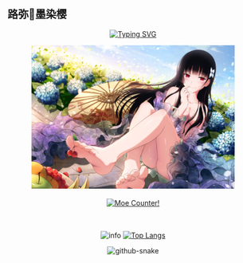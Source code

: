 ## 路弥🌸墨染樱
<!--
**LumiACGN/LumiACGN** is a ✨ _special_ ✨ repository because its `README.md` (this file) appears on your GitHub profile.

Here are some ideas to get you started:

- 🔭 I’m currently working on ...
- 🌱 I’m currently learning ...
- 👯 I’m looking to collaborate on ...
- 🤔 I’m looking for help with ...
- 💬 Ask me about ...
- 📫 How to reach me: ...
- 😄 Pronouns: ...
- ⚡ Fun fact: ...
-->

<div align="center">

  <!-- dynamic typing effect 动态打字效果 -->
  
  [![Typing SVG](https://readme-typing-svg.demolab.com?font=Fira+Code&pause=1000&width=435&lines=我知道的最温暖的一个字是爱;两个字是动漫;三个字是二次元&center=true&size=27)](https://git.io/typing-svg)

  <!-- 图片 -->
  <picture>
    <img src="/assets/images/sankarea.jpg" width="408" height="288" />
  </picture>

  <div>&nbsp;</div>

  <div>
    <a href="https://count.getloli.com" target="_blank">
      <img alt="Moe Counter!" src="https://count.getloli.com/@LumiACGN.github?name=LumiACGN.github&theme=booru-yuyuyui&padding=7&offset=0&align=top&scale=1&pixelated=1&darkmode=auto">
    </a>
  </div>
</div>
<div align="center">

  <div>&nbsp;</div>
  <div>&nbsp;</div>

  ![info](https://github-readme-stats.vercel.app/api?username=LumiACGN)
  [![Top Langs](https://github-readme-stats.vercel.app/api/top-langs/?username=LumiACGN&layout=compact)](https://github.com/anuraghazra/github-readme-stats)

  <!-- Snake Code Contribution Map 贪吃蛇代码贡献图 -->
  <picture>
    <source media="(prefers-color-scheme: dark)" srcset="https://cdn.jsdelivr.net/gh/sun0225SUN/sun0225SUN/profile-snake-contrib/github-contribution-grid-snake-dark.svg" />
    <source media="(prefers-color-scheme: light)" srcset="https://cdn.jsdelivr.net/gh/sun0225SUN/sun0225SUN/profile-snake-contrib/github-contribution-grid-snake.svg" />
    <img alt="github-snake" src="https://cdn.jsdelivr.net/gh/sun0225SUN/sun0225SUN/profile-snake-contrib/github-contribution-grid-snake-dark.svg" />
  </picture>
</div>
